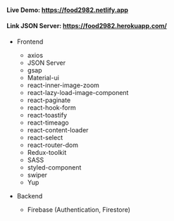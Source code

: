 ####  Live Demo: https://food2982.netlify.app

#### Link JSON Server: https://food2982.herokuapp.com/

- Frontend
  - axios
  - JSON Server
  - gsap
  - Material-ui
  - react-inner-image-zoom
  - react-lazy-load-image-component
  - react-paginate
  - react-hook-form
  - react-toastify
  - react-timeago
  - react-content-loader
  - react-select
  - react-router-dom
  - Redux-toolkit 
  - SASS
  - styled-component
  - swiper
  - Yup
  
- Backend
  - Firebase (Authentication, Firestore)

